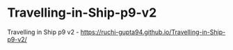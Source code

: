 # Travelling-in-Ship-p9-v2
Travelling in Ship p9 v2 - https://ruchi-gupta94.github.io/Travelling-in-Ship-p9-v2/
